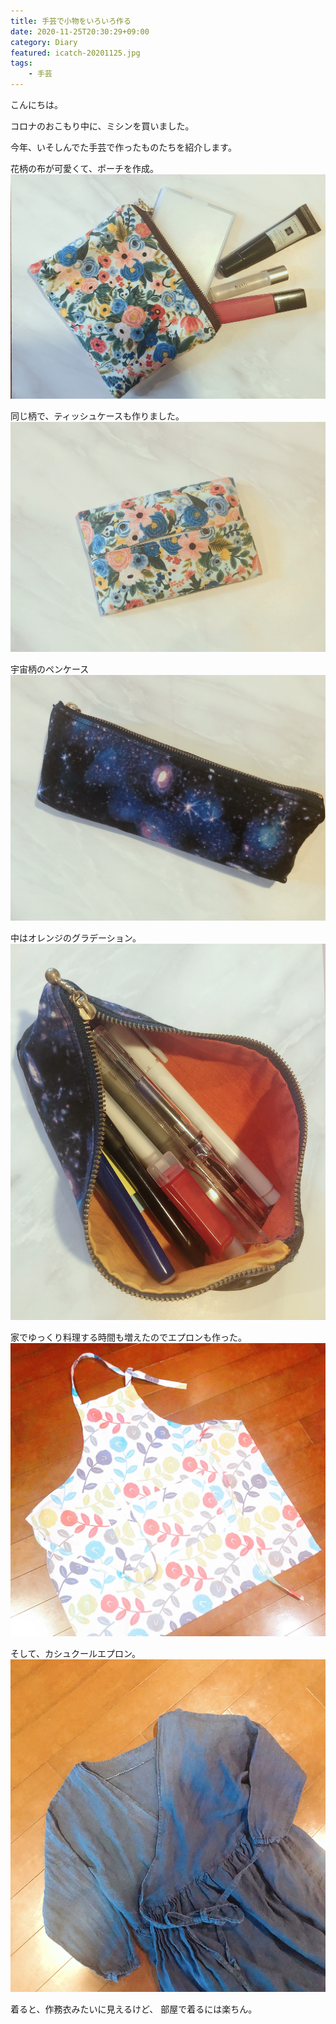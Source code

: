 ```yaml
---
title: 手芸で小物をいろいろ作る
date: 2020-11-25T20:30:29+09:00
category: Diary
featured: icatch-20201125.jpg
tags:
    - 手芸
---
```


こんにちは。

コロナのおこもり中に、ミシンを買いました。

今年、いそしんでた手芸で作ったものたちを紹介します。

花柄の布が可愛くて、ポーチを作成。
![花柄ポーチ](IMG_4103.jpg)

同じ柄で、ティッシュケースも作りました。
![花柄ポーチ](IMG_4104.jpg)


宇宙柄のペンケース
![宇宙柄のペンケース](IMG_4106.jpg)

中はオレンジのグラデーション。
![宇宙柄のペンケース](IMG_4107.jpg)

家でゆっくり料理する時間も増えたのでエプロンも作った。
![エプロン](IMG_4120.JPG)

そして、カシュクールエプロン。
![カシュクールエプロン](IMG_4116.jpg)

着ると、作務衣みたいに見えるけど、
部屋で着るには楽ちん。
